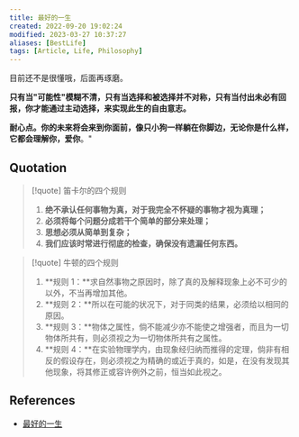 ```yaml
---
title: 最好的一生
created: 2022-09-20 19:02:24
modified: 2023-03-27 10:37:27
aliases: [BestLife]
tags: [Article, Life, Philosophy]
---
```


目前还不是很懂哦，后面再琢磨。

**只有当"可能性"模糊不清，只有当选择和被选择并不对称，只有当付出未必有回报，你才能通过主动选择，来实现此生的自由意志。**

**耐心点。你的未来将会来到你面前，像只小狗一样躺在你脚边，无论你是什么样，它都会理解你，爱你**。"

## Quotation

> [!quote] 笛卡尔的四个规则
>
> 1. **绝不承认任何事物为真，对于我完全不怀疑的事物才视为真理；**
> 2. **必须将每个问题分成若干个简单的部分来处理；**
> 3. **思想必须从简单到复杂；**
> 4. **我们应该时常进行彻底的检查，确保没有遗漏任何东西。**

> [!quote] 牛顿的四个规则
>
> 1. **规则 1：**求自然事物之原因时，除了真的及解释现象上必不可少的以外，不当再增加其他。
> 2. **规则 2：**所以在可能的状况下，对于同类的结果，必须给以相同的原因。
> 3. **规则 3：**物体之属性，倘不能减少亦不能使之增强者，而且为一切物体所共有，则必须视之为一切物体所共有之属性。
> 4. **规则 4：**在实验物理学内，由现象经归纳而推得的定理，倘非有相反的假设存在，则必须视之为精确的或近于真的，如是，在没有发现其他现象，将其修正或容许例外之前，恒当如此视之。

## References

- [最好的一生](https://mp.weixin.qq.com/s/8tpGZEJQ2Y0sCsrN4WsY0A)
